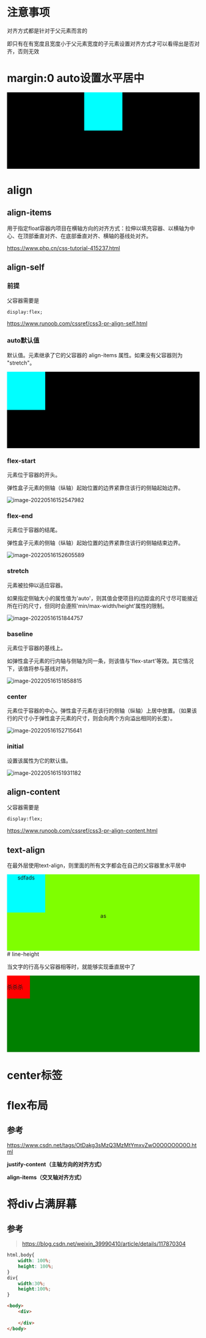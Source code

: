 # 注意事项

对齐方式都是针对于父元素而言的

即只有在有宽度且宽度小于父元素宽度的子元素设置对齐方式才可以看得出是否对齐，否则无效

# margin:0 auto设置水平居中

<div style="background-color: black;height: 200px;">
    <div style="width: 100px;height: 100px;border: 1px;background-color: aqua;margin:0 auto;"></div>
</div>



# align

## align-items

用于指定float容器内项目在横轴方向的对齐方式：拉伸以填充容器、以横轴为中心、在顶部垂直对齐、在底部垂直对齐、横轴的基线处对齐。

https://www.php.cn/css-tutorial-415237.html

## align-self

### 前提

父容器需要是

```html
display:flex;
```



https://www.runoob.com/cssref/css3-pr-align-self.html

### auto默认值

 默认值。元素继承了它的父容器的 align-items 属性。如果没有父容器则为 "stretch"。

<div style="background-color: black;height: 200px;display: flex;">
	<div style="width: 100px;height: 100px;border: 1px;background-color: aqua;align-self:auto;"></div>
</div>



### flex-start

元素位于容器的开头。

弹性盒子元素的侧轴（纵轴）起始位置的边界紧靠住该行的侧轴起始边界。

![image-20220516152547982](C:\Users\86132\AppData\Roaming\Typora\typora-user-images\image-20220516152547982.png)

### flex-end

元素位于容器的结尾。

弹性盒子元素的侧轴（纵轴）起始位置的边界紧靠住该行的侧轴结束边界。

![image-20220516152605589](C:\Users\86132\AppData\Roaming\Typora\typora-user-images\image-20220516152605589.png)

### stretch

元素被拉伸以适应容器。

如果指定侧轴大小的属性值为'auto'，则其值会使项目的边距盒的尺寸尽可能接近所在行的尺寸，但同时会遵照'min/max-width/height'属性的限制。

![image-20220516151844757](C:\Users\86132\AppData\Roaming\Typora\typora-user-images\image-20220516151844757.png)

### baseline

元素位于容器的基线上。

如弹性盒子元素的行内轴与侧轴为同一条，则该值与'flex-start'等效。其它情况下，该值将参与基线对齐。

![image-20220516151858815](C:\Users\86132\AppData\Roaming\Typora\typora-user-images\image-20220516151858815.png)

### center

 元素位于容器的中心。弹性盒子元素在该行的侧轴（纵轴）上居中放置。（如果该行的尺寸小于弹性盒子元素的尺寸，则会向两个方向溢出相同的长度）。

![image-20220516152715641](C:\Users\86132\AppData\Roaming\Typora\typora-user-images\image-20220516152715641.png)

### initial

设置该属性为它的默认值。

![image-20220516151931182](C:\Users\86132\AppData\Roaming\Typora\typora-user-images\image-20220516151931182.png)



## align-content

父容器需要是

```html
display:flex;
```

https://www.runoob.com/cssref/css3-pr-align-content.html

## text-align

在最外层使用text-align，则里面的所有文字都会在自己的父容器里水平居中

<div style="background-color: chartreuse;height: 200px;text-align: center;">
	<div style="width: 100px;height: 100px;border: 1px;background-color: aqua;">sdfads</div>
	as
</div>
# line-height

当文字的行高与父容器相等时，就能够实现垂直居中了

<div style="background:green;height:200px"><div style="line-height:60px;width:60px;background:red">杀杀杀</div></div>

# center标签

# flex布局

## 参考

https://www.csdn.net/tags/OtDakg3sMzQ3MzMtYmxvZwO0O0OO0O0O.html

**justify-content（主轴方向的对齐方式）**

 **align-items（交叉轴对齐方式）**

# 将div占满屏幕

## 参考

> https://blog.csdn.net/weixin_39990410/article/details/117870304

```css
html,body{
	width: 100%;
	height: 100%;
}
div{
    width:30%;
    height:100%;
}
```

```html
<body>
    <div>
        
    </div>
</body>
```

